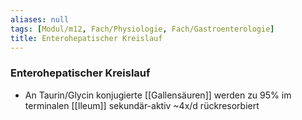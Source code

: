 ```yaml
---
aliases: null
tags: [Modul/m12, Fach/Physiologie, Fach/Gastroenterologie]
title: Enterohepatischer Kreislauf
---
```

### Enterohepatischer Kreislauf
- An Taurin/Glycin konjugierte [[Gallensäuren]] werden zu 95% im terminalen [[Ileum]] sekundär-aktiv ~4x/d rückresorbiert